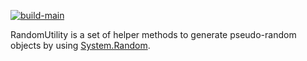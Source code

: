 [![build-main](https://github.com/pavbsu/randomutility/actions/workflows/build-main.yml/badge.svg)](https://github.com/pavbsu/randomutility/actions/workflows/build-main.yml)

RandomUtility is a set of helper methods to generate pseudo-random objects by using [System.Random](https://learn.microsoft.com/en-us/dotnet/api/system.random?view=netstandard-1.0).
